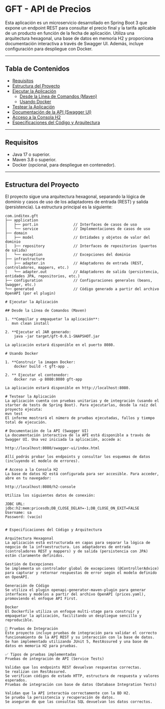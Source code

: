 # GFT - API de Precios

Esta aplicación es un microservicio desarrollado en Spring Boot 3 que expone un endpoint REST para consultar el precio final y la tarifa aplicable de un producto en función de la fecha de aplicación. Utiliza una arquitectura hexagonal, una base de datos en memoria H2 y proporciona documentación interactiva a través de Swagger UI. Además, incluye configuración para despliegue con Docker.

---

## Tabla de Contenidos
- [Requisitos](#requisitos)
- [Estructura del Proyecto](#estructura-del-proyecto)
- [Ejecutar la Aplicación](#ejecutar-la-aplicación)
    - [Desde la Línea de Comandos (Maven)](#desde-la-línea-de-comandos-maven)
    - [Usando Docker](#usando-docker)
- [Testear la Aplicación](#testear-la-aplicación)
- [Documentación de la API (Swagger UI)](#documentación-de-la-api-swagger-ui)
- [Acceso a la Consola H2](#acceso-a-la-consola-h2)
- [Especificaciones del Código y Arquitectura](#especificaciones-del-código-y-arquitectura)

---

## Requisitos
- Java 17 o superior.
- Maven 3.8 o superior.
- Docker (opcional, para despliegue en contenedor).

---

## Estructura del Proyecto
El proyecto sigue una arquitectura hexagonal, separando la lógica de dominio y casos de uso de los adaptadores de entrada (REST) y salida (persistencia). La estructura principal es la siguiente:

```plaintext
com.inditex.gft
├── application
│   ├── port.in                // Interfaces de casos de uso
│   └── service                // Implementaciones de casos de uso
├── domain
│   ├── model                  // Entidades y objetos de valor del dominio
│   ├── repository             // Interfaces de repositorios (puertos de salida)
│   └── exception              // Excepciones del dominio
├── infrastructure
│   ├── adapter.in             // Adaptadores de entrada (REST, controladores, mappers, etc.)
│   └── adapter.out            // Adaptadores de salida (persistencia, entidades JPA, repositorios, etc.)
├── configuration              // Configuraciones generales (beans, Swagger, etc.)
└── generated                  // Código generado a partir del archivo OpenAPI (por el plugin)

# Ejecutar la Aplicación

## Desde la Línea de Comandos (Maven)

1. **Compilar y empaquetar la aplicación**:
   mvn clean install

2. **Ejecutar el JAR generado:
    java -jar target/gft-0.0.1-SNAPSHOT.jar

La aplicación estará disponible en el puerto 8080.

# Usando Docker

1. **Construir la imagen Docker:
    docker build -t gft-app .

2. ** Ejecutar el contenedor:
    docker run -p 8080:8080 gft-app
    
La aplicación estará disponible en http://localhost:8080.

# Testear la Aplicación
La aplicación cuenta con pruebas unitarias y de integración (usando el starter de tests de Spring Boot). Para ejecutarlas, desde la raíz del proyecto ejecuta:
mvn test
El informe mostrará el número de pruebas ejecutadas, fallos y tiempo total de ejecución.

# Documentación de la API (Swagger UI)
La documentación interactiva de la API está disponible a través de Swagger UI. Una vez iniciada la aplicación, accede a:

http://localhost:8080/swagger-ui/index.html

Allí podrás probar los endpoints y consultar los esquemas de datos (incluyendo el modelo de errores).

# Acceso a la Consola H2
La base de datos H2 está configurada para ser accesible. Para acceder, abre en tu navegador:

http://localhost:8080/h2-console

Utiliza los siguientes datos de conexión:

JDBC URL: jdbc:h2:mem:pricesdb;DB_CLOSE_DELAY=-1;DB_CLOSE_ON_EXIT=FALSE
Username: sa
Password: (vacío)


# Especificaciones del Código y Arquitectura

Arquitectura Hexagonal
La aplicación está estructurada en capas para separar la lógica de negocio de la infraestructura. Los adaptadores de entrada (controladores REST y mappers) y de salida (persistencia con JPA) están claramente definidos.

Gestión de Excepciones
Se implementa un controlador global de excepciones (@ControllerAdvice) para capturar y retornar respuestas de error según el modelo definido en OpenAPI.

Generación de Código
Se utiliza el plugin openapi-generator-maven-plugin para generar interfaces y modelos a partir del archivo OpenAPI (prices.yaml), promoviendo el enfoque API First.

Docker
El Dockerfile utiliza un enfoque multi-stage para construir y empaquetar la aplicación, facilitando un despliegue sencillo y reproducible.

🧪 Pruebas de Integración
Este proyecto incluye pruebas de integración para validar el correcto funcionamiento de la API REST y su interacción con la base de datos. Se han implementado utilizando JUnit 5, RestAssured y una base de datos en memoria H2 para pruebas.

✅ Tipos de pruebas implementadas
Pruebas de integración de API (Service Tests)

Validan que los endpoints REST devuelvan respuestas correctas.
Se realizan con RestAssured.
Se verifican códigos de estado HTTP, estructura de respuesta y valores esperados.
Pruebas de integración con base de datos (Database Integration Tests)

Validan que la API interactúa correctamente con la BD H2.
Se prueba la persistencia y recuperación de datos.
Se aseguran de que las consultas SQL devuelvan los datos correctos.
